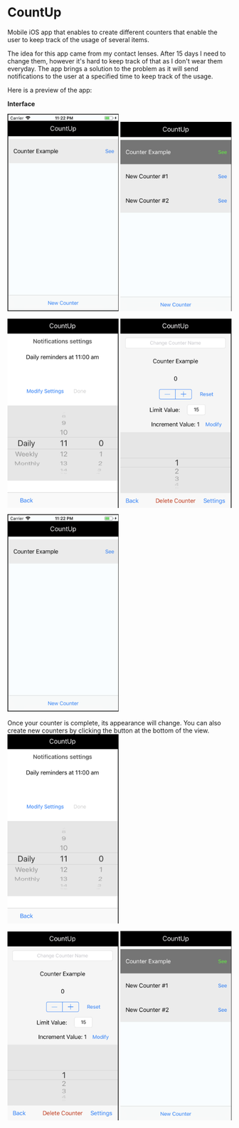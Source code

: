 # CountUp

Mobile iOS app that enables to create different counters that enable the user to keep track of the usage of several items.

The idea for this app came from my contact lenses. After 15 days I need to change them, however it's hard to keep track of that as I don't wear them everyday. The app brings a solution to the problem as it will send notifications to the user at a specified time to keep track of the usage. 

Here is a preview of the app: 

<b>Interface</b>

<p sleft="auto" right="auto">
  <img src="https://github.com/LouisG99/CountUp/blob/master/CountUp/screenshots/1st_Screen.png" width="250">
  <img src="https://github.com/LouisG99/CountUp/blob/master/CountUp/screenshots/Multiple_counters.png" width="250"
</p>
  
<p align="center">
  <img align="center" src="https://github.com/LouisG99/CountUp/blob/master/CountUp/screenshots/Settings_Screen.png" width="250"> 
 
  <img align="center" src="https://github.com/LouisG99/CountUp/blob/master/CountUp/screenshots/Counter_Screen.png" width="250">
</p>


<img src="https://github.com/LouisG99/CountUp/blob/master/CountUp/screenshots/1st_Screen.png" width="250">

Once your counter is complete, its appearance will change. You can also create new counters by clicking the button at the bottom of the view. 
<img src="https://github.com/LouisG99/CountUp/blob/master/CountUp/screenshots/Settings_Screen.png" width="250">


<img src="https://github.com/LouisG99/CountUp/blob/master/CountUp/screenshots/Counter_Screen.png" width="250">

<img src="https://github.com/LouisG99/CountUp/blob/master/CountUp/screenshots/Multiple_counters.png" width="250">

